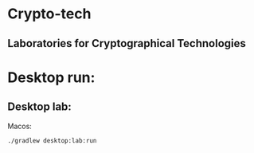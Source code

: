 # Crypto-tech
## Laboratories for Cryptographical Technologies

# Desktop run:

## Desktop lab:
Macos:
```shell
./gradlew desktop:lab:run
```
